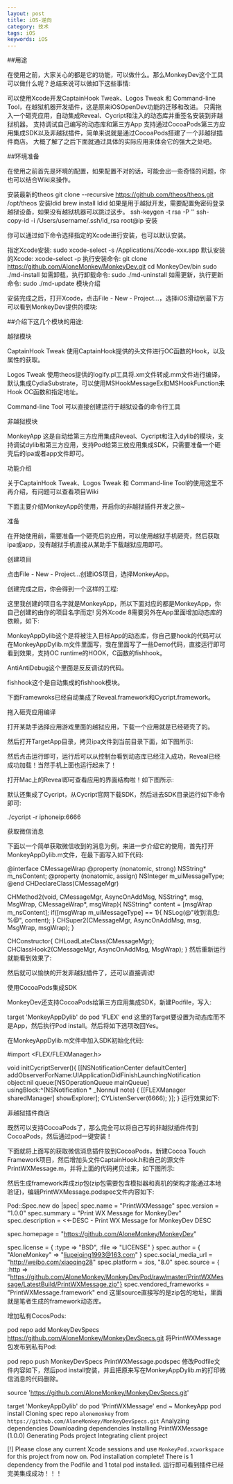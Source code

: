 ```yaml
---
layout: post
title: iOS-逆向
category: 技术
tags: iOS
keywords: iOS
---
```



##用途

在使用之前，大家关心的都是它的功能，可以做什么。那么MonkeyDev这个工具可以做什么呢？总结来说可以做如下这些事情:

可以使用Xcode开发CaptainHook Tweak、Logos Tweak 和 Command-line Tool，在越狱机器开发插件，这是原来iOSOpenDev功能的迁移和改进。
只需拖入一个砸壳应用，自动集成Reveal、Cycript和注入的动态库并重签名安装到非越狱机器。
支持调试自己编写的动态库和第三方App
支持通过CocoaPods第三方应用集成SDK以及非越狱插件，简单来说就是通过CocoaPods搭建了一个非越狱插件商店。
大概了解了之后下面就通过具体的实际应用来体会它的强大之处吧。

##环境准备

在使用之前首先是环境的配置，如果配置不对的话，可能会出一些奇怪的问题，你也可以结合Wiki来操作。

安装最新的theos
git clone --recursive https://github.com/theos/theos.git /opt/theos
安装ldid
brew install ldid
如果是用于越狱开发，需要配置免密码登录越狱设备，如果没有越狱机器可以跳过这步。
ssh-keygen -t rsa -P ''
ssh-copy-id -i /Users/username/.ssh/id_rsa root@ip
安装

你可以通过如下命令选择指定的Xcode进行安装，也可以默认安装。

指定Xcode安装:
sudo xcode-select -s /Applications/Xcode-xxx.app
默认安装的Xcode:
xcode-select -p
执行安装命令:
git clone https://github.com/AloneMonkey/MonkeyDev.git
cd MonkeyDev/bin
sudo ./md-install
如需卸载，执行卸载命令:
sudo ./md-uninstall
如需更新，执行更新命令:
sudo ./md-update
模块介绍

安装完成之后，打开Xcode，点击File - New - Project...，选择iOS滑动到最下方可以看到MonkeyDev提供的模块:



##介绍下这几个模块的用途:

越狱模块

CaptainHook Tweak
使用CaptainHook提供的头文件进行OC函数的Hook，以及属性的获取。

Logos Tweak
使用theos提供的logify.pl工具将.xm文件转成.mm文件进行编译，默认集成CydiaSubstrate，可以使用MSHookMessageEx和MSHookFunction来Hook OC函数和指定地址。

Command-line Tool
可以直接创建运行于越狱设备的命令行工具

非越狱模块

MonkeyApp
这是自动给第三方应用集成Reveal、Cycript和注入dylib的模块，支持调试dylib和第三方应用，支持Pod给第三放应用集成SDK，只需要准备一个砸壳后的ipa或者app文件即可。

功能介绍

关于CaptainHook Tweak、Logos Tweak 和 Command-line Tool的使用这里不再介绍，有问题可以查看项目Wiki

下面主要介绍MonkeyApp的使用，开启你的非越狱插件开发之旅~ 

准备

在开始使用前，需要准备一个砸壳后的应用，可以使用越狱手机砸壳，然后获取ipa或app，没有越狱手机直接从某助手下载越狱应用即可。

创建项目

点击File - New - Project...创建iOS项目，选择MonkeyApp。



创建完成之后，你会得到一个这样的工程:



这里我创建的项目名字就是MonkeyApp，所以下面对应的都是MonkeyApp，你自己创建的由你的项目名字而定! 另外Xcode 8需要另外在App里面增加动态库的依赖，如下:



MonkeyAppDylib这个是将被注入目标App的动态库，你自己要hook的代码可以在MonkeyAppDylib.m文件里面写，我在里面写了一些Demo代码，直接运行即可看到效果，支持OC runtime的HOOK，C函数的fishhook。

AntiAntiDebug这个里面是反反调试的代码。

fishhook这个是自动集成的fishhook模块。

下面Framewroks已经自动集成了Reveal.framework和Cycript.framework。

拖入砸壳应用编译

打开某助手选择应用游戏里面的越狱应用，下载一个应用就是已经砸壳了的。

然后打开TargetApp目录，拷贝ipa文件到当前目录下面，如下图所示:





然后点击运行即可，运行后可以从控制台看到动态库已经注入成功，Reveal已经成功加载！当然手机上面也运行起来了！



打开Mac上的Reveal即可查看应用的界面结构啦！如下图所示:



默认还集成了Cycript，从Cycript官网下载SDK，然后进去SDK目录运行如下命令即可:

./cycript -r iphoneip:6666  


获取微信消息

下面以一个简单获取微信收到的消息为例，来进一步介绍它的使用，首先打开MonkeyAppDylib.m文件，在最下面写入如下代码:

@interface CMessageWrap
@property (nonatomic, strong) NSString* m_nsContent;
@property (nonatomic, assign) NSInteger m_uiMessageType;
@end
CHDeclareClass(CMessageMgr)

CHMethod2(void, CMessageMgr, AsyncOnAddMsg, NSString*, msg, MsgWrap, CMessageWrap*, msgWrap){
    NSString* content = [msgWrap m_nsContent];
    if([msgWrap m_uiMessageType] == 1){
        NSLog(@"收到消息: %@", content);
    }
    CHSuper2(CMessageMgr, AsyncOnAddMsg, msg, MsgWrap, msgWrap);
}

CHConstructor{
    CHLoadLateClass(CMessageMgr);
    CHClassHook2(CMessageMgr, AsyncOnAddMsg, MsgWrap);
}
然后重新运行就能看到效果了:



然后就可以愉快的开发非越狱插件了，还可以直接调试!



使用CocoaPods集成SDK

MonkeyDev还支持CocoaPods给第三方应用集成SDK，新建Podfile，写入:

target 'MonkeyAppDylib' do
     pod 'FLEX'
end
这里的Target要设置为动态库而不是App，然后执行Pod install。然后将如下选项改回Yes。



在MonkeyAppDylib.m文件中加入SDK初始化代码:

#import <FLEX/FLEXManager.h>

void initCycriptServer(){
    [[NSNotificationCenter defaultCenter] addObserverForName:UIApplicationDidFinishLaunchingNotification object:nil queue:[NSOperationQueue mainQueue] usingBlock:^(NSNotification * _Nonnull note) {
        [[FLEXManager sharedManager] showExplorer];
        CYListenServer(6666);
    }];
}
运行效果如下:



非越狱插件商店

既然可以支持CocoaPods了，那么完全可以将自己写的非越狱插件传到CocoaPods，然后通过pod一键安装！

下面就将上面写的获取微信消息插件放到CocoaPods，新建Cocoa Touch Framework项目，然后增加头文件CaptainHook.h和自己的源文件PrintWXMessage.m，并将上面的代码拷贝过来，如下图所示:



然后生成framework弄成zip包(zip包需要包含模拟器和真机的架构才能通过本地验证)，编辑PrintWXMessage.podspec文件内容如下:

Pod::Spec.new do |spec|
  spec.name             = "PrintWXMessage"
  spec.version          = "1.0.0"
  spec.summary          = "Print WX Message for MonkeyDev"
  spec.description      = <<-DESC
                          - Print WX Message for MonkeyDev
                        DESC

  spec.homepage         = "https://github.com/AloneMonkey/MonkeyDev"

  spec.license          = { :type => "BSD", :file => "LICENSE" }
  spec.author           = { "AloneMonkey" => "liupeiqing1993@163.com" }
  spec.social_media_url = "http://weibo.com/xiaoqing28"
  spec.platform         = :ios, "8.0"
  spec.source           = { :http => "https://github.com/AloneMonkey/MonkeyDevPod/raw/master/PrintWXMessage/LatestBuild/PrintWXMessage.zip"}
  spec.vendored_frameworks = "PrintWXMessage.framework"
end
这里source直接写的是zip包的地址，里面就是笔者生成的framework动态库。

增加私有CocosPods:

pod repo add MonkeyDevSpecs https://github.com/AloneMonkey/MonkeyDevSpecs.git
将PrintWXMessage包发布到私有Pod:

pod repo push MonkeyDevSpecs PrintWXMessage.podspec
修改Podfile文件内容如下，然后pod install安装，并且把原来写在MonkeyAppDylib.m的打印微信消息的代码删除。

source 'https://github.com/AloneMonkey/MonkeyDevSpecs.git'

target 'MonkeyAppDylib' do
     pod 'PrintWXMessage'
end
~ MonkeyApp pod install
Cloning spec repo `alonemonkey` from `https://github.com/AloneMonkey/MonkeyDevSpecs.git`
Analyzing dependencies
Downloading dependencies
Installing PrintWXMessage (1.0.0)
Generating Pods project
Integrating client project

[!] Please close any current Xcode sessions and use `MonkeyPod.xcworkspace` for this project from now on.
Pod installation complete! There is 1 dependency from the Podfile and 1 total pod installed.
运行即可看到插件已经完美集成成功！！！






